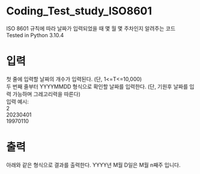 # Coding_Test_study_ISO8601
ISO 8601 규칙에 따라 날짜가 입력되었을 때 몇 월 몇 주차인지 알려주는 코드 <br>
Tested in Python 3.10.4

# 입력
첫 줄에 입력할 날짜의 개수가 입력된다. (단, 1<=T<=10,000) <br>
두 번째 줄부터 YYYYMMDD 형식으로 확인할 날짜를 입력한다. (단, 기원후 날짜를 입력 가능하며 그레고리력을 따른다) <br>
입력 예시: <br>
2 <br>
20230401 <br>
19970110 <br>

# 출력
아래와 같은 형식으로 결과를 출력한다.
YYYY년 M월 D일은
M월 n째주 입니다.
